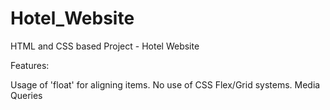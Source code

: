# Hotel_Website
HTML and CSS based Project - Hotel Website

Features:

Usage of 'float' for aligning items.
No use of CSS Flex/Grid systems.
Media Queries
